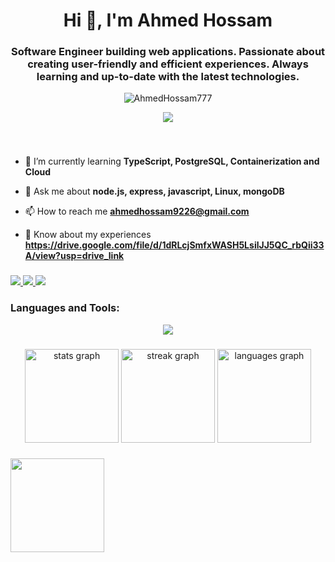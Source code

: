 <h1 align="center">Hi 👋, I'm Ahmed Hossam</h1>

###

<h3 align="center">Software Engineer building web applications. Passionate about creating user-friendly and efficient experiences. Always learning and up-to-date with the latest technologies.</h3>

<p align="center"> <img src="https://komarev.com/ghpvc/?username=AhmedHossam777&label=Profile%20views&color=0e75b6&style=flat" alt="AhmedHossam777"/> </p>
<p align="center"> <img src="https://media1.tenor.com/images/ba6d7d37fa1e4ca966ac7328bf43b96c/tenor.gif?itemid=18657810"/> </p>

###

<br clear="both">

- 🌱 I’m currently learning **TypeScript, PostgreSQL, Containerization and Cloud**
 
- 💬 Ask me about **node.js, express, javascript, Linux, mongoDB**

- 📫 How to reach me **ahmedhossam9226@gmail.com**

- 📄 Know about my experiences **https://drive.google.com/file/d/1dRLcjSmfxWASH5LsilJJ5QC_rbQii33A/view?usp=drive_link**


###

<div align="left">
  <a href="https://instagram.com/ahmed_hossam111" target="_blank">
    <img src="https://skillicons.dev/icons?i=instagram&perline=7" />
  </a>
  <a href="mailto:ahmedhossam9226@gmail.com" target="_blank">
    <img src="https://skillicons.dev/icons?i=gmail&perline=7" />
  </a>
  <a href="https://linkedin.com/in/ahmed-hossam-8319a1214/" target="_blank">
    <img src="https://skillicons.dev/icons?i=linkedin&perline=7" />
  </a>
</div>

###
<h3 align="left">Languages and Tools:</h3>
<p align="center">
  <a href="https://skillicons.dev">
    <img src="https://skillicons.dev/icons?i=git,vim,linux,vscode,css,html,py,redis,md,postman,react,redux,tailwind,vite,redhat,cpp,js,ts,postgres,mysql,mongodb,prisma,nodejs,expressjs,bash&perline=5" />
  </a>
</p>

###

<div align="center">
  <img src="https://github-readme-stats.vercel.app/api?username=AhmedHossam777&hide_title=false&hide_rank=false&show_icons=true&include_all_commits=true&count_private=true&disable_animations=false&theme=dark&locale=en&hide_border=false" height="150" alt="stats graph"  />
  <img src="https://streak-stats.demolab.com?user=AhmedHossam777&locale=en&mode=daily&theme=dark&hide_border=false&border_radius=5" height="150" alt="streak graph"  />
  <img src="https://github-readme-stats.vercel.app/api/top-langs?username=AhmedHossam777&locale=en&hide_title=false&layout=compact&card_width=320&langs_count=5&theme=dark&hide_border=false" height="150" alt="languages graph"  />
</div>

###

<img align="center" height="150" src="https://media.giphy.com/media/bJ4TVNYNUympPgcpem/giphy.gif"  />

###
